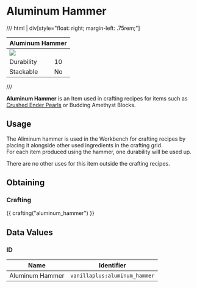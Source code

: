 # Aluminum Hammer

/// html | div[style="float: right; margin-left: .75rem;"]
<table>
  <thead>
    <tr>
      <th style="text-align: center;" colspan="2">Aluminum Hammer</td>
    </tr>
  </thead>
  <tbody>
    <tr>
      <td colspan="2"><img src="../../../assets/img/items/aluminum_hammer.png" style="max-width: 250px;">
    </tr>
    <tr>
      <td>Durability</td>
      <td>10</td>
    </tr>
    <tr>
      <td>Stackable</td>
      <td>No</td>
    </tr>
  </tbody>
</table>
///

**Aluminum Hammer** is an Item used in crafting recipes for items such as [Crushed Ender Pearls](crushed_ender_pearl.md) or Budding Amethyst Blocks.

## Usage

The Aliminum hammer is used in the Workbench for crafting recipes by placing it alongside other used ingredients in the crafting grid.  
For each item produced using the hammer, one durability will be used up.

There are no other uses for this item outside the crafting recipes.

## Obtaining

### Crafting

{{ crafting("aluminum_hammer") }}

## Data Values

### ID

| Name            | Identifier                    |
|-----------------|-------------------------------|
| Aluminum Hammer | `vanillaplus:aluminum_hammer` |
